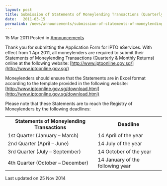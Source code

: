 ```yaml
---
layout: post
title: Submission of Statements of Moneylending Transactions (Quarterly & Monthly Returns) online
date:   2011-03-15
permalink: /news/announcements/submission-of-statements-of-moneylending-transactions-quarterly-monthly-returns-online
---
```



15 Mar 2011 Posted in [Announcements](/news/announcements) 


Thank you for submitting the Application Form for IPTO eServices. 
With effect from 1 Apr 2011, all moneylenders are required to submit their Statements of Moneylending Transactions (Quarterly & Monthly Returns) online at the following website:
[http://www.iptoonline.gov.sg/](http://www.iptoonline.gov.sg/) 



Moneylenders should ensure that the Statements are in Excel format according to the template provided in the following website:
[http://www.iptoonline.gov.sg/download.html](http://www.iptoonline.gov.sg/download.html) 


Please note that these Statements are to reach the Registry of Moneylenders by the following deadlines:


<table class="table-h">
  <tr>
  <th>Statements of Moneylending Transactions</th>
  <th>Deadline</th>
  </tr>
  <tr>
  <td> 1st Quarter (January – March)</td>
  <td>14 April of the year</td>
  </tr>
  
  <tr>
  <td>2nd Quarter (April – June)</td>
  <td>14 July of the year</td>
  </tr>
  
  <tr>
  <td> 3rd Quarter (July – September)</td>
  <td>14 October of the year</td>
  </tr>
  
  <tr>
  <td> 4th Quarter (October – December)</td>
  <td>14 January of the following year</td>
  </tr>
</table>


<p class="right-side-updated">Last updated on 25 Nov 2014</p> 
